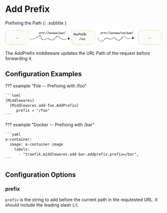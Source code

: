 # Add Prefix

Prefixing the Path 
{: .subtitle }

![AddPrefix](../img/middleware/addprefix.png) 

The AddPrefix middleware updates the URL Path of the request before forwarding it.

## Configuration Examples

??? example "File -- Prefixing with /foo"

    ```toml
    [Middlewares]
      [Middlewares.add-foo.AddPrefix]
         prefix = "/foo"
    ```

??? example "Docker -- Prefixing with /bar"

    ```yaml
    a-container:
      image: a-container-image 
        labels:
          - "traefik.middlewares.add-bar.addprefix.prefix=/bar",
    ```
## Configuration Options

### prefix

`prefix` is the string to add before the current path in the requtested URL. It should include the leading slash (`/`).
